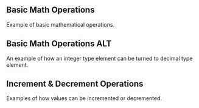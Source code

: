 Basic Math Operations
---

Example of basic mathematical operations.

Basic Math Operations ALT
---

An example of how an integer type element can be turned to decimal type element.

Increment & Decrement Operations
---

Examples of how values can be incremented or decremented.
